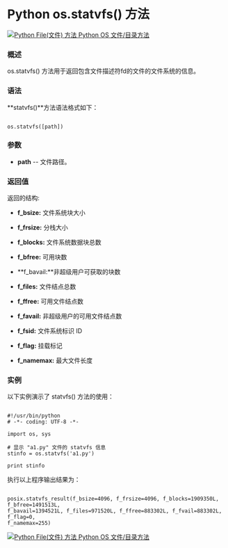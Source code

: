 Python os.statvfs() 方法
======================

 [![Python File(文件) 方法](../images/up.gif)
 Python OS 文件/目录方法](os-file-methods.html)


  ### 概述

 os.statvfs() 方法用于返回包含文件描述符fd的文件的文件系统的信息。

 ### 语法

 **statvfs()**方法语法格式如下：

 
```

os.statvfs([path])

```

 ### 参数

  * **path** -- 文件路径。


  ### 返回值

 返回的结构:

  * **f\_bsize:** 文件系统块大小 


 * **f\_frsize:** 分栈大小 


 * **f\_blocks:** 文件系统数据块总数


 * **f\_bfree:** 可用块数


 * **f\_bavail:**非超级用户可获取的块数


 * **f\_files:** 文件结点总数 


 * **f\_ffree:** 可用文件结点数 


 * **f\_favail:** 非超级用户的可用文件结点数 


 * **f\_fsid:** 文件系统标识 ID


 * **f\_flag:** 挂载标记


 * **f\_namemax:** 最大文件长度 


  ### 实例

 以下实例演示了 statvfs() 方法的使用：

 
```

#!/usr/bin/python
# -*- coding: UTF-8 -*-

import os, sys

# 显示 "a1.py" 文件的 statvfs 信息
stinfo = os.statvfs('a1.py')

print stinfo

```

 执行以上程序输出结果为：

 
```

posix.statvfs_result(f_bsize=4096, f_frsize=4096, f_blocks=1909350L, f_bfree=1491513L,
f_bavail=1394521L, f_files=971520L, f_ffree=883302L, f_fvail=883302L, f_flag=0,
f_namemax=255)

```

 [![Python File(文件) 方法](../images/up.gif)
 Python OS 文件/目录方法](os-file-methods.html)